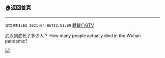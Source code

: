 ﻿###  [:house:返回首頁](https://github.com/ourhimalayas/txt)
---

`郭文贵MILES 2021-04-06T22:51:09` [轉載自GTV](https://gtv.org/web/#/UserInfo/5e596957357cc612d35a8044)

武汉到底死了多少人？ How many people actually died in the Wuhan pandemic?

[![](https://filegroup.gtv.org/cdn-cgi/image/width=600/https://filegroup.gtv.org/group7/web/20210406/22/51/0/dce747efddc915a6088e294989d6d23c.jpg)](https://filegroup.gtv.org/group7/web/20210406/22/51/0/b9c1fc0535d0718c466e2ef28d1b73ac.mp4)